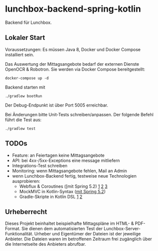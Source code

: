 # lunchbox-backend-spring-kotlin

Backend für Lunchbox.


## Lokaler Start

Voraussetzungen: Es müssen Java 8, Docker und Docker Compose installiert sein.

Das Auswertung der Mittagsangebote bedarf der externen Dienste OpenOCR & Robotron. Sie werden via Docker Compose bereitgestellt:
                     
    docker-compose up -d

Backend starten mit

    ./gradlew bootRun

Der Debug-Endpunkt ist über Port 5005 erreichbar.

Bei Änderungen bitte Unit-Tests schreiben/anpassen. Der folgende Befehl führt die Test aus:

    ./gradlew test


## TODOs

- Feature: an Feiertagen keine Mittagsangebote
- API: bei 4xx-/5xx-Exceptions eine message mitliefern
- Integrations-Test schreiben
- Monitoring: wenn Mittagsangebote fehlen, Mail an Admin
- wenn Lunchbox-Backend fertig, testweise neue Technologien ausprobieren:
  - Webflux & Coroutines ([mit Spring 5.2) [1](https://www.baeldung.com/kotlin-coroutines) [2](https://spring.io/blog/2019/04/12/going-reactive-with-spring-coroutines-and-kotlin-flow#spring-mvc-or-webflux) [3](https://docs.spring.io/spring/docs/5.2.0.M1/spring-framework-reference/languages.html#coroutines)
  - MockMVC in Kotlin-Syntax ([mit Spring 5.2](https://docs.spring.io/spring/docs/5.2.0.M1/spring-framework-reference/languages.html#mockmvc-dsl))
  - Gradle-Skripte in Kotlin DSL [1](https://github.com/jnizet/gradle-kotlin-dsl-migration-guide) [2](https://github.com/mixitconf/mixit/blob/master/build.gradle.kts)


## Urheberrecht

Dieses Projekt beinhaltet beispielhafte Mittagspläne im HTML- & PDF-Format. Sie dienen dem automatisierten Test der Lunchbox-Server-Funktionalität. Urheber und Eigentümer der Dateien ist der jeweilige Anbieter. Die Dateien waren im betroffenen Zeitraum frei zugänglich über die Internetseite des Anbieters abrufbar.

